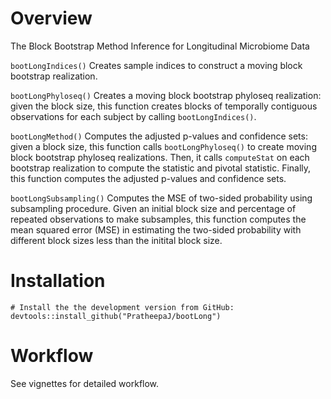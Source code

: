 # Overview
The Block Bootstrap Method Inference for Longitudinal Microbiome Data

`bootLongIndices()` Creates sample indices to construct a moving block bootstrap realization. 

`bootLongPhyloseq()` Creates a moving block bootstrap phyloseq realization: given the block size, this function creates blocks of temporally contiguous observations for each subject by calling `bootLongIndices()`.

`bootLongMethod()` Computes the adjusted p-values and confidence sets: given a block size, this function calls `bootLongPhyloseq()` to create moving block bootstrap phyloseq realizations. Then, it calls ``computeStat`` on each bootstrap realization to compute the statistic and pivotal statistic. Finally, this function computes the adjusted p-values and confidence sets.

`bootLongSubsampling()` Computes the MSE of two-sided probability using subsampling procedure. Given an initial block size and percentage of repeated observations to make subsamples, this function computes the mean squared error (MSE) in estimating the two-sided probability with different block sizes less than the initital block size. 

# Installation

```{r}
# Install the the development version from GitHub:
devtools::install_github("PratheepaJ/bootLong")
```

# Workflow
See vignettes for detailed workflow.

